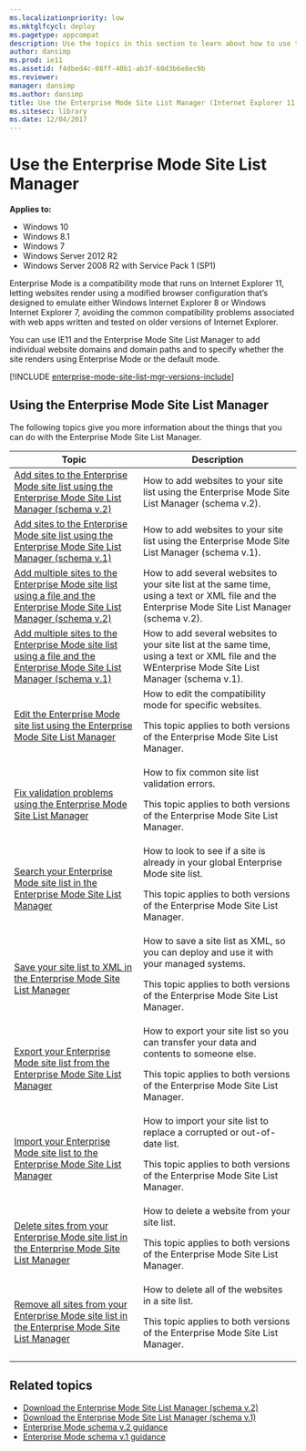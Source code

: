 ```yaml
---
ms.localizationpriority: low
ms.mktglfcycl: deploy
ms.pagetype: appcompat
description: Use the topics in this section to learn about how to use the Enterprise Mode Site List Manager.
author: dansimp
ms.prod: ie11
ms.assetid: f4dbed4c-08ff-40b1-ab3f-60d3b6e8ec9b
ms.reviewer: 
manager: dansimp
ms.author: dansimp
title: Use the Enterprise Mode Site List Manager (Internet Explorer 11 for IT Pros)
ms.sitesec: library
ms.date: 12/04/2017
---
```



# Use the Enterprise Mode Site List Manager

**Applies to:**

-   Windows 10
-   Windows 8.1
-   Windows 7
-   Windows Server 2012 R2
-   Windows Server 2008 R2 with Service Pack 1 (SP1)

Enterprise Mode is a compatibility mode that runs on Internet Explorer 11, letting websites render using a modified browser configuration that’s designed to emulate either Windows Internet Explorer 8 or Windows Internet Explorer 7, avoiding the common compatibility problems associated with web apps written and tested on older versions of Internet Explorer.

You can use IE11 and the Enterprise Mode Site List Manager to add individual website domains and domain paths and to specify whether the site renders using Enterprise Mode or the default mode.

[!INCLUDE [enterprise-mode-site-list-mgr-versions-include](../../enterprise-mode/enterprise-mode-site-list-mgr-versions-include.md)]

## Using the Enterprise Mode Site List Manager
The following topics give you more information about the things that you can do with the Enterprise Mode Site List Manager.

|Topic |Description |
|------|------------|
|[Add sites to the Enterprise Mode site list using the Enterprise Mode Site List Manager (schema v.2)](add-single-sites-to-enterprise-mode-site-list-using-the-version-2-enterprise-mode-tool.md) |How to add websites to your site list using the Enterprise Mode Site List Manager (schema v.2). |
|[Add sites to the Enterprise Mode site list using the Enterprise Mode Site List Manager (schema v.1)](add-single-sites-to-enterprise-mode-site-list-using-the-version-1-enterprise-mode-tool.md) |How to add websites to your site list using the Enterprise Mode Site List Manager (schema v.1). |
|[Add multiple sites to the Enterprise Mode site list using a file and the Enterprise Mode Site List Manager (schema v.2)](add-multiple-sites-to-enterprise-mode-site-list-using-the-version-2-schema-and-enterprise-mode-tool.md) |How to add several websites to your site list at the same time, using a text or XML file and the Enterprise Mode Site List Manager (schema v.2). |
|[Add multiple sites to the Enterprise Mode site list using a file and the Enterprise Mode Site List Manager (schema v.1)](add-multiple-sites-to-enterprise-mode-site-list-using-the-version-1-schema-and-enterprise-mode-tool.md) |How to add several websites to your site list at the same time, using a text or XML file and the WEnterprise Mode Site List Manager (schema v.1). |
|[Edit the Enterprise Mode site list using the Enterprise Mode Site List Manager](edit-the-enterprise-mode-site-list-using-the-enterprise-mode-site-list-manager.md) |How to edit the compatibility mode for specific websites.<p>This topic applies to both versions of the Enterprise Mode Site List Manager. |
|[Fix validation problems using the Enterprise Mode Site List Manager](fix-validation-problems-using-the-enterprise-mode-site-list-manager.md) |How to fix common site list validation errors.<p>This topic applies to both versions of the Enterprise Mode Site List Manager. |
|[Search your Enterprise Mode site list in the Enterprise Mode Site List Manager](search-your-enterprise-mode-site-list-in-the-enterprise-mode-site-list-manager.md) |How to look to see if a site is already in your global Enterprise Mode site list.<p>This topic applies to both versions of the Enterprise Mode Site List Manager. |
|[Save your site list to XML in the Enterprise Mode Site List Manager](save-your-site-list-to-xml-in-the-enterprise-mode-site-list-manager.md) |How to save a site list as XML, so you can deploy and use it with your managed systems.<p>This topic applies to both versions of the Enterprise Mode Site List Manager. |
|[Export your Enterprise Mode site list from the Enterprise Mode Site List Manager](export-your-enterprise-mode-site-list-from-the-enterprise-mode-site-list-manager.md) |How to export your site list so you can transfer your data and contents to someone else.<p>This topic applies to both versions of the Enterprise Mode Site List Manager. |
|[Import your Enterprise Mode site list to the Enterprise Mode Site List Manager](import-into-the-enterprise-mode-site-list-manager.md) |How to import your site list to replace a corrupted or out-of-date list.<p>This topic applies to both versions of the Enterprise Mode Site List Manager. |
|[Delete sites from your Enterprise Mode site list in the Enterprise Mode Site List Manager](delete-sites-from-your-enterprise-mode-site-list-in-the-enterprise-mode-site-list-manager.md) |How to delete a website from your site list.<p>This topic applies to both versions of the Enterprise Mode Site List Manager. |
|[Remove all sites from your Enterprise Mode site list in the Enterprise Mode Site List Manager](remove-all-sites-from-your-enterprise-mode-site-list-in-the-enterprise-mode-site-list-manager.md) |How to delete all of the websites in a site list.<p>This topic applies to both versions of the Enterprise Mode Site List Manager. |

## Related topics


- [Download the Enterprise Mode Site List Manager (schema v.2)](https://go.microsoft.com/fwlink/p/?LinkId=716853)
- [Download the Enterprise Mode Site List Manager (schema v.1)](https://go.microsoft.com/fwlink/p/?LinkID=394378)
- [Enterprise Mode schema v.2 guidance](enterprise-mode-schema-version-2-guidance.md)
- [Enterprise Mode schema v.1 guidance](enterprise-mode-schema-version-1-guidance.md)
 

 



